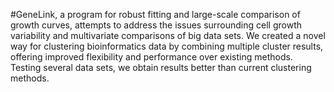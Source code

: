 #GeneLink, a program for robust fitting and large-scale comparison of growth curves, attempts to address the issues surrounding cell growth variability and multivariate comparisons of big data sets. We created a novel way for clustering bioinformatics data by combining multiple cluster results, offering improved flexibility and performance over existing methods. Testing several data sets, we obtain results better than current clustering methods. 
